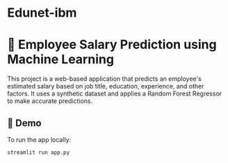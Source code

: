 # Edunet-ibm
# 💼 Employee Salary Prediction using Machine Learning

This project is a web-based application that predicts an employee's estimated salary based on job title, education, experience, and other factors. It uses a synthetic dataset and applies a Random Forest Regressor to make accurate predictions.

## 🚀 Demo

To run the app locally:

```bash
streamlit run app.py
